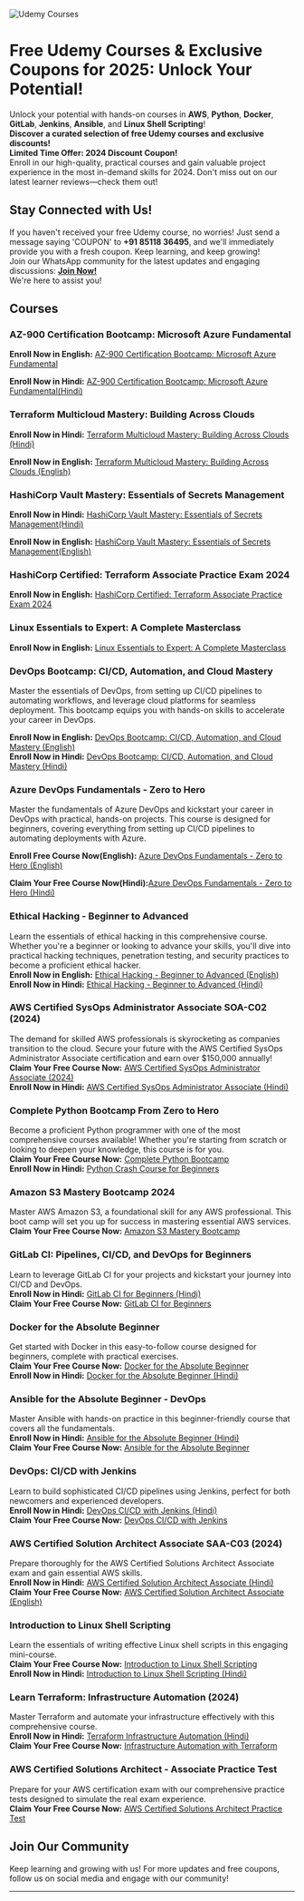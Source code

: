 ![Udemy Courses](https://s.udemycdn.com/meta/default-meta-image-v2.png)

# Free Udemy Courses & Exclusive Coupons for 2025: Unlock Your Potential!

Unlock your potential with hands-on courses in **AWS**, **Python**, **Docker**, **GitLab**, **Jenkins**, **Ansible**, and **Linux Shell Scripting**!  
**Discover a curated selection of free Udemy courses and exclusive discounts!**  
**Limited Time Offer: 2024 Discount Coupon!**  
Enroll in our high-quality, practical courses and gain valuable project experience in the most in-demand skills for 2024. Don't miss out on our latest learner reviews—check them out!

## Stay Connected with Us!
If you haven't received your free Udemy course, no worries! Just send a message saying 'COUPON' to **+91 85118 36495**, and we'll immediately provide you with a fresh coupon. Keep learning, and keep growing!  
Join our WhatsApp community for the latest updates and engaging discussions: **[Join Now!](https://www.whatsapp.com/channel/0029VaeX6b73GJOuCyYRik0i)**  
We're here to assist you!

## Courses

### AZ-900 Certification Bootcamp: Microsoft Azure Fundamental

**Enroll Now in English:** [AZ-900 Certification Bootcamp: Microsoft Azure Fundamental](https://www.udemy.com/course/az-900-certification-microsoft-azure-fundamental/?couponCode=A505EF6DB054406F10E8) 

**Enroll Now in Hindi:** [AZ-900 Certification Bootcamp: Microsoft Azure Fundamental(Hindi)](https://www.udemy.com/course/az-900-microsoft-azure-fundamentals-bootcamp-hindi/?couponCode=1D5DC639E2BD6E196DD9) 

### Terraform Multicloud Mastery: Building Across Clouds
**Enroll Now in Hindi:** [Terraform Multicloud Mastery: Building Across Clouds (Hindi)](https://www.udemy.com/course/terraform-multicloud-mastery-building-across-clouds-hindi/?couponCode=5E142E906E28B534982A) 

**Enroll Now in English:** [Terraform Multicloud Mastery: Building Across Clouds (English)](https://www.udemy.com/course/terraform-multicloud-masterclass-building-across-clouds/?couponCode=92DB774E3F75E9832C16)

### HashiCorp Vault Mastery: Essentials of Secrets Management
**Enroll Now in Hindi:** [HashiCorp Vault Mastery: Essentials of Secrets Management(Hindi)](https://www.udemy.com/course/hashicorp-vault-simplified-secrets-and-security-hindi/?couponCode=2A7544FAEC25E9ECBA64) 

**Enroll Now in English:** [HashiCorp Vault Mastery: Essentials of Secrets Management(English)](https://www.udemy.com/course/hashicorp-vault-mastery-essentials-of-secrets-management/?couponCode=401F6B2D13F185478A74)

### HashiCorp Certified: Terraform Associate Practice Exam 2024
**Enroll Now in English:** [HashiCorp Certified: Terraform Associate Practice Exam 2024](https://www.udemy.com/course/hashicorp-certified-terraform-associate-practice-exam-test/?couponCode=E9DB464F037B569EBE02)  

### Linux Essentials to Expert: A Complete Masterclass
**Enroll Now in English:** [Linux Essentials to Expert: A Complete Masterclass](https://www.udemy.com/course/linux-master-class/?couponCode=62C0BB4229E2BA729F62)  

### DevOps Bootcamp: CI/CD, Automation, and Cloud Mastery

Master the essentials of DevOps, from setting up CI/CD pipelines to automating workflows, and leverage cloud platforms for seamless deployment. This bootcamp equips you with hands-on skills to accelerate your career in DevOps.

**Enroll Now in English:** [DevOps Bootcamp: CI/CD, Automation, and Cloud Mastery (English)](https://www.udemy.com/course/devops-boot-camp-mastering-cicd-automation-and-cloud-tec/?couponCode=DED176811086444B6B37)  
**Enroll Now in Hindi:** [DevOps Bootcamp: CI/CD, Automation, and Cloud Mastery (Hindi)](https://www.udemy.com/course/devops-bootcamp-cicd-automation-and-cloud-masteryhindi/?couponCode=F8C780C1D2A0C48151D8)

### Azure DevOps Fundamentals - Zero to Hero
Master the fundamentals of Azure DevOps and kickstart your career in DevOps with practical, hands-on projects. This course is designed for beginners, covering everything from setting up CI/CD pipelines to automating deployments with Azure.

**Enroll Free Course Now(English):** [Azure DevOps Fundamentals - Zero to Hero (English)](https://www.udemy.com/course/azure-devops-fundamentals-zero-to-hero/?couponCode=4DEF2ECEB420597BD7E0)

**Claim Your Free Course Now(Hindi):**[Azure DevOps Fundamentals - Zero to Hero (Hindi)](https://www.udemy.com/course/azure-devops-fundamentals-in-hindi/?couponCode=024320CF02CA294A85C9)

### Ethical Hacking - Beginner to Advanced
Learn the essentials of ethical hacking in this comprehensive course. Whether you're a beginner or looking to advance your skills, you'll dive into practical hacking techniques, penetration testing, and security practices to become a proficient ethical hacker.  
**Enroll Now in English:** [Ethical Hacking - Beginner to Advanced (English)](https://www.udemy.com/course/learn-ethical-hacking-beginner-to-advanced/?couponCode=2BE4BDD6625A7AC52933)  
**Enroll Now in Hindi:** [Ethical Hacking - Beginner to Advanced (Hindi)](https://www.udemy.com/course/learn-ethical-hacking-beginner-to-advanced-in-hindi/?couponCode=03FFC422BE0503166EBF)

### AWS Certified SysOps Administrator Associate SOA-C02 (2024)
The demand for skilled AWS professionals is skyrocketing as companies transition to the cloud. Secure your future with the AWS Certified SysOps Administrator Associate certification and earn over $150,000 annually!  
**Claim Your Free Course Now:** [AWS Certified SysOps Administrator Associate (2024)](https://www.udemy.com/course/aws-certified-sysops-administrator-associate-soa-c02-2024/?couponCode=A05BBB3BD08A7D7B5853)  
**Enroll Now in Hindi:** [AWS Certified SysOps Administrator Associate (Hindi)](https://www.udemy.com/course/aws-certified-sysops-administrator-associate-soa-c02-hindi/?couponCode=ABE45986217119F9E072)

### Complete Python Bootcamp From Zero to Hero
Become a proficient Python programmer with one of the most comprehensive courses available! Whether you're starting from scratch or looking to deepen your knowledge, this course is for you.  
**Claim Your Free Course Now:** [Complete Python Bootcamp](https://www.udemy.com/course/complete-python-bootcamp-from-zero-to-hero-in-python/?couponCode=84A21AC3FBCFBD4A1CFD)  
**Enroll Now in Hindi:** [Python Crash Course for Beginners](https://www.udemy.com/course/python-crash-course-for-beginners-zero-to-hero/?couponCode=1F87361E042D0A6D273A)

### Amazon S3 Mastery Bootcamp 2024
Master AWS Amazon S3, a foundational skill for any AWS professional. This boot camp will set you up for success in mastering essential AWS services.  
**Claim Your Free Course Now:** [Amazon S3 Mastery Bootcamp](https://www.udemy.com/course/aws-amazon-s3-mastery-bootcamp/?couponCode=148DDBF1D061D1ECA9B6)

### GitLab CI: Pipelines, CI/CD, and DevOps for Beginners
Learn to leverage GitLab CI for your projects and kickstart your journey into CI/CD and DevOps.  
**Enroll Now in Hindi:** [GitLab CI for Beginners (Hindi)](https://www.udemy.com/course/gitlab-ci-pipelines-cicd-and-devops-for-beginners-hindi/?couponCode=69C4869423C3415B42DE)  
**Claim Your Free Course Now:** [GitLab CI for Beginners](https://www.udemy.com/course/gitlab-ci-pipelines-cicd-and-devops-for-beginners/?couponCode=0ED7049B1316EB4B6613)

### Docker for the Absolute Beginner
Get started with Docker in this easy-to-follow course designed for beginners, complete with practical exercises.  
**Claim Your Free Course Now:** [Docker for the Absolute Beginner](https://www.udemy.com/course/docker-for-the-absolute-beginner/?couponCode=28CA319BAC1407B221FC)  
**Enroll Now in Hindi:** [Docker for the Absolute Beginner (Hindi)](https://www.udemy.com/course/docker-for-the-absolute-beginner-in-hindi/?couponCode=5116B7092E624106991F)

### Ansible for the Absolute Beginner - DevOps
Master Ansible with hands-on practice in this beginner-friendly course that covers all the fundamentals.  
**Enroll Now in Hindi:** [Ansible for the Absolute Beginner (Hindi)](https://www.udemy.com/course/ansible-for-the-absolute-beginner-devops-in-hindi/?couponCode=9CF118EA56D9A12EFE07)  
**Claim Your Free Course Now:** [Ansible for the Absolute Beginner](https://www.udemy.com/course/ansible-for-the-absolute-beginner-devops/?couponCode=09B58674707C3DBFC53B)

### DevOps: CI/CD with Jenkins
Learn to build sophisticated CI/CD pipelines using Jenkins, perfect for both newcomers and experienced developers.  
**Enroll Now in Hindi:** [DevOps CI/CD with Jenkins (Hindi)](https://www.udemy.com/course/jenkins-in-hindi/?couponCode=08AD38954C5312B6CC88)  
**Claim Your Free Course Now:** [DevOps CI/CD with Jenkins](https://www.udemy.com/course/devops-cicd-with-jenkins/?couponCode=D11175B324CB58F43A78)

### AWS Certified Solution Architect Associate SAA-C03 (2024)
Prepare thoroughly for the AWS Certified Solutions Architect Associate exam and gain essential AWS skills.  
**Enroll Now in Hindi:** [AWS Certified Solution Architect Associate (Hindi)](https://www.udemy.com/course/aws-certified-solution-architect-associate-2019-in-hindi/?couponCode=BEAD1F5BF65D51B6730E)  
**Claim Your Free Course Now:** [AWS Certified Solution Architect Associate (English)](https://www.udemy.com/course/aws-certified-solution-architect-associate-2019/?couponCode=E59A977FCE34FEAB461A)

### Introduction to Linux Shell Scripting
Learn the essentials of writing effective Linux shell scripts in this engaging mini-course.  
**Claim Your Free Course Now:** [Introduction to Linux Shell Scripting](https://www.udemy.com/course/introduction-to-linux-shell-scripting/?couponCode=2334D560608F28289698)  
**Enroll Now in Hindi:** [Introduction to Linux Shell Scripting (Hindi)](https://www.udemy.com/course/terraform-infrastructure-as-automation-in-hindi/?couponCode=71904A5AA7728A17F871)

### Learn Terraform: Infrastructure Automation (2024)
Master Terraform and automate your infrastructure effectively with this comprehensive course.  
**Enroll Now in Hindi:** [Terraform Infrastructure Automation (Hindi)](https://www.udemy.com/course/terraform-infrastructure-as-automation-in-hindi/?couponCode=71904A5AA7728A17F871)  
**Claim Your Free Course Now:** [Infrastructure Automation with Terraform](https://www.udemy.com/course/infrastructure-automation-with-terraform-a-devops-tool/?couponCode=8DB57E3B4C1C515E8EE6)

### AWS Certified Solutions Architect - Associate Practice Test
Prepare for your AWS certification exam with our comprehensive practice tests designed to simulate the real exam experience.  
**Claim Your Free Course Now:** [AWS Certified Solutions Architect Practice Test](https://www.udemy.com/course/practice-test-aws-certified-solution-architect-associate-new/?couponCode=207939C812F61E4EBC6F)

## Join Our Community
Keep learning and growing with us! For more updates and free coupons, follow us on social media and engage with our community!

---

